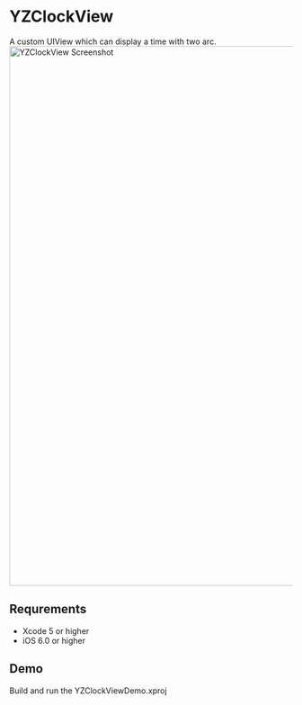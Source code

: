 # YZClockView

A custom UIView which can display a time with two arc.
<img src="https://github.com/AustinChou/YZClockView/raw/master/Demo.png" alt="YZClockView Screenshot" width="640" height="960" />

## Requrements

- Xcode 5 or higher
- iOS 6.0 or higher

## Demo

Build and run the YZClockViewDemo.xproj
